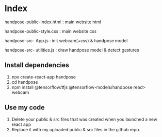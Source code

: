 # Index
handpose-public-index.html : main website html

handpose-public-style.css  : main website css


handpose-src- App.js       : init webcam(+css) & handpose model

handpose-src- utilities.js : draw handpose model & detect gestures

## Install dependencies
1. npx create-react-app handpose
2. cd handpose
3. npm install @tensorflow/tfjs @tensorflow-models/handpose react-webcam

## Use my code
1. Delete your public & src files that was created when you launched a new react app 
2. Replace it with my uploaded public & src files in the github repo.
